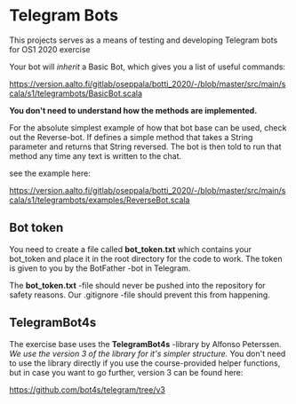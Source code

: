 # Telegram Bots

This projects serves as a means of testing and developing Telegram bots for OS1 2020 exercise

Your bot will *inherit* a Basic Bot, which gives you a list of useful commands:

https://version.aalto.fi/gitlab/oseppala/botti_2020/-/blob/master/src/main/scala/s1/telegrambots/BasicBot.scala

**You don't need to understand how the methods are implemented.**

For the absolute simplest example of how that bot base can be used, check out the Reverse-bot.
If defines a simple method that takes a String parameter and returns that String reversed.
The bot is then told to run that method any time any text is written to the chat.

see the example here:

https://version.aalto.fi/gitlab/oseppala/botti_2020/-/blob/master/src/main/scala/s1/telegrambots/examples/ReverseBot.scala



## Bot token

You need to create a file called **bot_token.txt** which contains your bot_token and place it in the root directory for the code to work. The token is given to you by the BotFather -bot in Telegram.

The **bot_token.txt** -file should never be pushed into the repository for safety reasons. Our .gitignore -file should prevent this from happening.

## TelegramBot4s

The exercise base uses the **TelegramBot4s** -library by Alfonso Peterssen. *We use the version 3 of the library for it's simpler structure.*
You don't need to use the library directly if you use the course-provided helper functions, but in case you want to go further, version 3 can be found here:

https://github.com/bot4s/telegram/tree/v3

